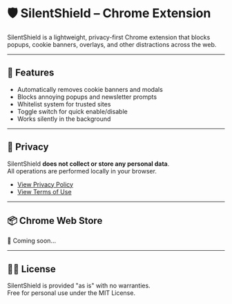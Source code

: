 # 🛡️ SilentShield – Chrome Extension

SilentShield is a lightweight, privacy-first Chrome extension that blocks popups, cookie banners, overlays, and other distractions across the web.

---

## 🚀 Features

- Automatically removes cookie banners and modals
- Blocks annoying popups and newsletter prompts
- Whitelist system for trusted sites
- Toggle switch for quick enable/disable
- Works silently in the background

---

## 🧠 Privacy

SilentShield **does not collect or store any personal data**.  
All operations are performed locally in your browser.

- [View Privacy Policy](https://yourusername.github.io/silentshield/privacy-policy.html)
- [View Terms of Use](https://yourusername.github.io/silentshield/terms-of-use.html)

---

## 📦 Chrome Web Store

🔗 Coming soon…

---

## 👨‍💻 License

SilentShield is provided "as is" with no warranties.  
Free for personal use under the MIT License.
